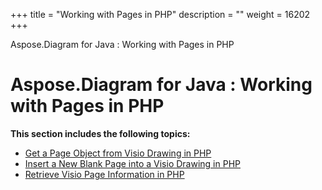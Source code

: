 +++
title = "Working with Pages in PHP" 
description = "" 
weight = 16202 
+++

Aspose.Diagram for Java : Working with Pages in PHP  

# Aspose.Diagram for Java : Working with Pages in PHP


**This section includes the following topics:**

*   [Get a Page Object from Visio Drawing in PHP](https://docs2.aspose.com/diagram/java/plugins/asposediagramjavaforphp/phpprogrammersguide/workingwithpagesinphp/get+a+page+object+from+visio+drawing+in+php)
*   [Insert a New Blank Page into a Visio Drawing in PHP](https://docs2.aspose.com/diagram/java/plugins/asposediagramjavaforphp/phpprogrammersguide/workingwithpagesinphp/insert+a+new+blank+page+into+a+visio+drawing+in+php)
*   [Retrieve Visio Page Information in PHP](https://docs2.aspose.com/diagram/java/plugins/asposediagramjavaforphp/phpprogrammersguide/workingwithpagesinphp/retrieve+visio+page+information+in+php)

